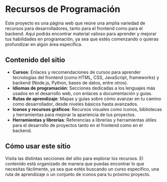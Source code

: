 # Recursos de Programación

Este proyecto es una página web que reúne una amplia variedad de recursos para desarrolladores, tanto para el frontend como para el backend. Aquí podrás encontrar material valioso para aprender y mejorar tus habilidades en programación, ya sea que estés comenzando o quieras profundizar en algún área específica.


## Contenido del sitio

- **Cursos**: Enlaces y recomendaciones de cursos para aprender tecnologías del frontend (como HTML, CSS, JavaScript, frameworks) y backend (Node.js, Python, bases de datos, entre otros).
- **Idiomas de programación**: Secciones dedicadas a los lenguajes más usados en el desarrollo web, con enlaces a documentación y guías.
- **Rutas de aprendizaje**: Mapas y guías sobre cómo avanzar en tu camino como desarrollador, desde niveles básicos hasta avanzados.
- **Iconos y recursos gráficos**: Recursos visuales como iconos, bibliotecas y herramientas para mejorar la apariencia de tus proyectos.
- **Herramientas y librerías**: Referencias a librerías y herramientas útiles para el desarrollo de proyectos tanto en el frontend como en el backend.


## Cómo usar este sitio

Visita las distintas secciones del sitio para explorar los recursos. El contenido está organizado de manera que puedas encontrar lo que necesitas fácilmente, ya sea que estés buscando un curso específico, una ruta de aprendizaje o un conjunto de iconos para tu próximo proyecto.

